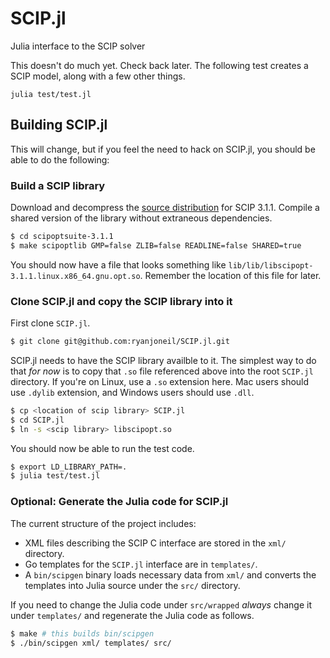 SCIP.jl
=======

Julia interface to the SCIP solver

This doesn't do much yet. Check back later. The following test creates a SCIP
model, along with a few other things.

```
julia test/test.jl
```

Building SCIP.jl
----------------

This will change, but if you feel the need to hack on SCIP.jl, you should be able to do the following:

### Build a SCIP library

Download and decompress the [source distribution](http://scip.zib.de/#download) for SCIP 3.1.1. Compile a shared version of the library without extraneous dependencies.

```bash
$ cd scipoptsuite-3.1.1
$ make scipoptlib GMP=false ZLIB=false READLINE=false SHARED=true
```

You should now have a file that looks something like `lib/lib/libscipopt-3.1.1.linux.x86_64.gnu.opt.so`. Remember the location of this file for later.

### Clone SCIP.jl and copy the SCIP library into it

First clone `SCIP.jl`.

```bash
$ git clone git@github.com:ryanjoneil/SCIP.jl.git
```

SCIP.jl needs to have the SCIP library availble to it. The simplest way to do that *for now* is to copy that `.so` file referenced above into the root `SCIP.jl` directory. If you're on Linux, use a `.so` extension here. Mac users should use `.dylib` extension, and Windows users should use `.dll`.

```bash
$ cp <location of scip library> SCIP.jl
$ cd SCIP.jl
$ ln -s <scip library> libscipopt.so
```

You should now be able to run the test code.

```bash
$ export LD_LIBRARY_PATH=.
$ julia test/test.jl
```

### Optional: Generate the Julia code for SCIP.jl

The current structure of the project includes:

* XML files describing the SCIP C interface are stored in the `xml/` directory.
* Go templates for the `SCIP.jl` interface are in `templates/`.
* A `bin/scipgen` binary loads necessary data from `xml/` and converts the templates into Julia source under the `src/` directory.

If you need to change the Julia code under `src/wrapped` *always* change it under `templates/` and regenerate the Julia code as follows.

```bash
$ make # this builds bin/scipgen
$ ./bin/scipgen xml/ templates/ src/
```

